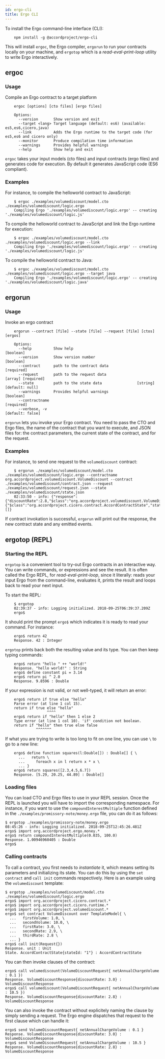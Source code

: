 ```yaml
---
id: ergo-cli
title: Ergo CLI
---
```


To install the Ergo command-line interface (CLI):

```term
    npm install -g @accordproject/ergo-cli
```

This will install `ergoc`, the Ergo compiler, `ergorun` to run your contracts locally on your machine, and `ergotop` which is a _read-eval-print-loop_ utility to write Ergo interactively.

## ergoc

### Usage

Compile an Ergo contract to a target platform

```term
    ergoc [options] [cto files] [ergo files]

    Options:
      --version       Show version and exit
      --target <lang> Target language (default: es6) (available: es5,es6,cicero,java)
      --link          Adds the Ergo runtime to the target code (for es5,es6 and cicero only)
      --monitor       Produce compilation time information
      --warnings      Provides helpful warnings
      --help          Show help and exit
```

`ergoc` takes your input models (cto files) and input contracts (ergo files) and generates code for execution. By default it generates JavaScript code (ES6 compliant).

### Examples

For instance, to compile the helloworld contract to JavaScript:

```term
    $ ergoc ./examples/volumediscount/model.cto ./examples/volumediscount/logic.ergo
    Compiling Ergo './examples/volumediscount/logic.ergo' -- creating './examples/volumediscount/logic.js'
```

To compile the helloworld contract to JavaScript and link the Ergo runtime for execution:

```term
    $ ergoc ./examples/volumediscount/model.cto ./examples/volumediscount/logic.ergo --link
    Compiling Ergo './examples/volumediscount/logic.ergo' -- creating './examples/volumediscount/logic.js'
```

To compile the helloworld contract to Java:

```term
    $ ergoc ./examples/volumediscount/model.cto ./examples/volumediscount/logic.ergo --target java
    Compiling Ergo './examples/volumediscount/logic.ergo' -- creating './examples/volumediscount/logic.java'
```

## ergorun

### Usage

Invoke an ergo contract

```term
    ergorun --contract [file] --state [file] --request [file] [ctos] [ergos]

    Options:
      --help          Show help                                            [boolean]
      --version       Show version number                                  [boolean]
      --contract      path to the contract data                           [required]
      --request       path to the request data                    [array] [required]
      --state         path to the state data                [string] [default: null]
      --warnings      Provides helpful warnings                            [boolean]
      --contractname                                                      [required]
      --verbose, -v                                                 [default: false]
```

`ergorun` lets you invoke your Ergo contract. You need to pass the CTO and Ergo files, the name of the contract that you want to execute, and JSON files for: the contract parameters, the current state of the contract, and for the request.

### Examples

For instance, to send one request to the `volumediscount` contract:

```term
    $ ergorun ./examples/volumediscount/model.cto ./examples/volumediscount/logic.ergo --contractname org.accordproject.volumediscount.VolumeDiscount --contract ./examples/volumediscount/contract.json --request ./examples/volumediscount/request.json --state ./examples/volumediscount/state.json
    02:33:50 - info: {"response":{"discountRate":2.8,"$class":"org.accordproject.volumediscount.VolumeDiscountResponse"},"state":{"$class":"org.accordproject.cicero.contract.AccordContractState","stateId":"1"},"emit":[]}
```

If contract invokation is successful, `ergorun` will print out the response, the new contract state and any emitted events.

## ergotop (REPL)

### Starting the REPL

`ergotop` is a convenient tool to try-out Ergo contracts in an interactive way. You can write commands, or expressions and see the result. It is often called the Ergo REPL, for _read-eval-print-loop_, since it literally: reads your input Ergo from the command-line, evaluates it, prints the result and loops back to read your next input.

To start the REPL:

```
    $ ergotop
    02:39:37 - info: Logging initialized. 2018-09-25T06:39:37.209Z
    ergo$ 
```

It should print the prompt `ergo$` which indicates it is ready to read your command. For instance:

```ergo
    ergo$ return 42
    Response. 42 : Integer
```

`ergotop` prints back both the resulting value and its type. You can then keep typing commands:

```ergo
    ergo$ return "hello " ++ "world!"
    Response. "hello world!" : String
    ergo$ define constant pi = 3.14
    ergo$ return pi ^ 2.0
    Response. 9.8596 : Double
```

If your expression is not valid, or not well-typed, it will return an error:

```ergo
    ergo$ return if true else "hello"
    Parse error (at line 1 col 15). 
    return if true else "hello"
                   ^^^^        
    ergo$ return if "hello" then 1 else 2
    Type error (at line 1 col 10). 'if' condition not boolean.
    return if "hello" then true else false
              ^^^^^^^
```

If what you are trying to write is too long to fit on one line, you can use `\` to go to a new line:

```ergo
    ergo$ define function squares(l:Double[]) : Double[] { \
      ...   return \
      ...     foreach x in l return x * x \
      ... }
    ergo$ return squares([2.3,4.5,6.7])
    Response. [5.29, 20.25, 44.89] : Double[]
```

### Loading files

You can load CTO and Ergo files to use in your REPL session. Once the REPL is launched you will have to import the corresponding namespace. For instance, if you want to use the `compoundInterestMultiple` function defined in the `./examples/promissory-note/money.ergo` file, you can do it as follows:

```ergo
$ ergotop ./examples/promissory-note/money.ergo 
08:45:26 - info: Logging initialized. 2018-09-25T12:45:26.481Z
ergo$ import org.accordproject.ergo.money.*
ergo$ return compoundInterestMultiple(0.035, 100.0)
Response. 1.00946960405 : Double
ergo$ 
```

### Calling contracts

To call a contract, you first needs to _instantiate_ it, which means setting its parameters and initializing its state. You can do this by using the `set contract` and `call init` commands respectively. Here is an example using the `volumediscount` template:

```ergo
$ ergotop ./examples/volumediscount/model.cto ./examples/volumediscount/logic.ergo 
ergo$ import org.accordproject.cicero.contract.*
ergo$ import org.accordproject.cicero.runtime.*
ergo$ import org.accordproject.volumediscount.*
ergo$ set contract VolumeDiscount over TemplateModel{ \
  ...   firstVolume: 1.0, \
  ...   secondVolume: 10.0, \
  ...   firstRate: 3.0, \
  ...   secondRate: 2.9, \
  ...   thirdRate: 2.8 \
  ... }
ergo$ call init(Request{})
Response. unit : Unit
State. AccordContractState{stateId: "1"} : AccordContractState
```

You can then invoke clauses of the contract:

```ergo
ergo$ call volumediscount(VolumeDiscountRequest{ netAnnualChargeVolume : 0.1 })
Response. VolumeDiscountResponse{discountRate: 3.0} : VolumeDiscountResponse
ergo$ call volumediscount(VolumeDiscountRequest{ netAnnualChargeVolume : 10.5 })
Response. VolumeDiscountResponse{discountRate: 2.8} : VolumeDiscountResponse
```

You can also invoke the contract without explicitely naming the clause by simply sending a request. The Ergo engine dispatches that request to the first clause which can handle it:
```ergo
ergo$ send VolumeDiscountRequest{ netAnnualChargeVolume : 0.1 }
Response. VolumeDiscountResponse{discountRate: 3.0} : VolumeDiscountResponse
ergo$ send VolumeDiscountRequest{ netAnnualChargeVolume : 10.5 }
Response. VolumeDiscountResponse{discountRate: 2.8} : VolumeDiscountResponse
```

